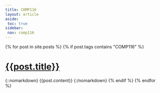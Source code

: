```yaml
---
title: COMP116
layout: article
aside:
 toc: true
sidebar:
 nav: comp116
---
```

{% for post in site.posts %}
{% if post.tags contains "COMP116" %}
# [{{post.title}}]({{site.baseurl}}{{post.url}})
{::nomarkdown}
{{post.content}}
{:/nomarkdown}
{% endif %}
{% endfor %}
